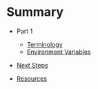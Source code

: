 # Summary

* Part 1
    * [Terminology](shells-terminals-command-lines.md)
    * [Environment Variables](lessons/99-environment-variables.md)

* [Next Steps](lessons/99-next-steps.md)

* [Resources](resources.md)




